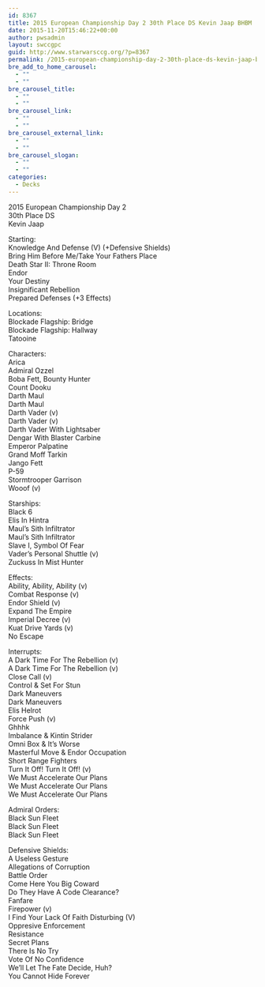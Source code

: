 ```yaml
---
id: 8367
title: 2015 European Championship Day 2 30th Place DS Kevin Jaap BHBM
date: 2015-11-20T15:46:22+00:00
author: pwsadmin
layout: swccgpc
guid: http://www.starwarsccg.org/?p=8367
permalink: /2015-european-championship-day-2-30th-place-ds-kevin-jaap-bhbm/
bre_add_to_home_carousel:
  - ""
  - ""
bre_carousel_title:
  - ""
  - ""
bre_carousel_link:
  - ""
  - ""
bre_carousel_external_link:
  - ""
  - ""
bre_carousel_slogan:
  - ""
  - ""
categories:
  - Decks
---
```

2015 European Championship Day 2  
30th Place DS  
Kevin Jaap

Starting:  
Knowledge And Defense (V) (+Defensive Shields)  
Bring Him Before Me/Take Your Fathers Place  
Death Star II: Throne Room  
Endor  
Your Destiny  
Insignificant Rebellion  
Prepared Defenses (+3 Effects)

Locations:  
Blockade Flagship: Bridge  
Blockade Flagship: Hallway  
Tatooine

Characters:  
Arica  
Admiral Ozzel  
Boba Fett, Bounty Hunter  
Count Dooku  
Darth Maul  
Darth Maul  
Darth Vader (v)  
Darth Vader (v)  
Darth Vader With Lightsaber  
Dengar With Blaster Carbine  
Emperor Palpatine  
Grand Moff Tarkin  
Jango Fett  
P-59  
Stormtrooper Garrison  
Wooof (v)

Starships:  
Black 6  
Elis In Hintra  
Maul’s Sith Infiltrator  
Maul’s Sith Infiltrator  
Slave I, Symbol Of Fear  
Vader’s Personal Shuttle (v)  
Zuckuss In Mist Hunter

Effects:  
Ability, Ability, Ability (v)  
Combat Response (v)  
Endor Shield (v)  
Expand The Empire  
Imperial Decree (v)  
Kuat Drive Yards (v)  
No Escape

Interrupts:  
A Dark Time For The Rebellion (v)  
A Dark Time For The Rebellion (v)  
Close Call (v)  
Control & Set For Stun  
Dark Maneuvers  
Dark Maneuvers  
Elis Helrot  
Force Push (v)  
Ghhhk  
Imbalance & Kintin Strider  
Omni Box & It’s Worse  
Masterful Move & Endor Occupation  
Short Range Fighters  
Turn It Off! Turn It Off! (v)  
We Must Accelerate Our Plans  
We Must Accelerate Our Plans  
We Must Accelerate Our Plans

Admiral Orders:  
Black Sun Fleet  
Black Sun Fleet  
Black Sun Fleet

Defensive Shields:  
A Useless Gesture  
Allegations of Corruption  
Battle Order  
Come Here You Big Coward  
Do They Have A Code Clearance?  
Fanfare  
Firepower (v)  
I Find Your Lack Of Faith Disturbing (V)  
Oppresive Enforcement  
Resistance  
Secret Plans  
There Is No Try  
Vote Of No Confidence  
We&#8217;ll Let The Fate Decide, Huh?  
You Cannot Hide Forever